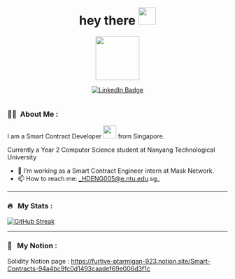 <h1 align="center">hey there <img src="https://media.giphy.com/media/hvRJCLFzcasrR4ia7z/giphy.gif" width="40"></h1>
<p align="center"><img src="https://media.giphy.com/media/dKc2fBq97S9gIzLX2j/giphy.gif" width="100"/></p>
<p align="center">
<a href="https://www.linkedin.com/in/hanzhi-deng-9a63561ba/"><img src="https://img.shields.io/badge/LinkedIn-blue?style=for-the-badge&logo=linkedin&logoColor=white" alt="LinkedIn Badge"></a>
</p>

<p align="center"><img src="https://komarev.com/ghpvc/?username=HanHanzhi&style=flat-square&color=blue" alt=""></p>


### :woman_technologist: &nbsp;About Me :

I am a Smart Contract Developer <img src="https://media.giphy.com/media/WUlplcMpOCEmTGBtBW/giphy.gif" width="30"> from Singapore. <p>Currently a Year 2 Computer Science student at Nanyang Technological University</p>


- 🔭 I’m working as a Smart Contract Engineer intern at Mask Network.
- 📫 How to reach me: _HDENG005@e.ntu.edu.sg_

---


### 🔥 &nbsp; My Stats :
[![GitHub Streak](http://github-readme-streak-stats.herokuapp.com?user=HanHanzhi&theme=dark&background=000000)](https://git.io/streak-stats)

---

### 🤔 &nbsp; My Notion : 
Solidity Notion page : https://furtive-ptarmigan-923.notion.site/Smart-Contracts-94a4bc9fc0d1493caadef69e006d3f1c

